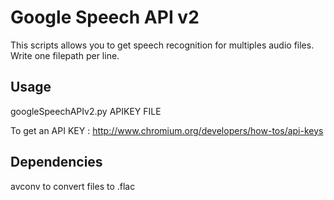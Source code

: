 Google Speech API v2
===

This scripts allows you to get speech recognition for multiples audio files. Write one filepath per line.

## Usage

googleSpeechAPIv2.py APIKEY FILE

To get an API KEY : http://www.chromium.org/developers/how-tos/api-keys

## Dependencies

avconv to convert files to .flac
